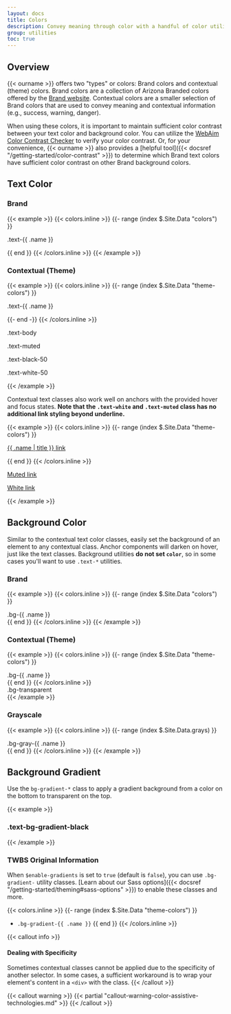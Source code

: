 ```yaml
---
layout: docs
title: Colors
description: Convey meaning through color with a handful of color utility classes. Includes support for styling links with hover states, too.
group: utilities
toc: true
---
```


## Overview

{{< ourname >}} offers two "types" or colors: Brand colors and contextual (theme) colors. Brand colors are a collection of Arizona Branded colors offered by the <a href="https://marcom.arizona.edu/brand-guidelines/colors" target="_blank">Brand website</a>. Contextual colors are a smaller selection of Brand colors that are used to convey meaning and contextual information (e.g., success, warning, danger).

When using these colors, it is important to maintain sufficient color contrast between your text color and background color. You can utilize the <a href="https://webaim.org/resources/contrastchecker/" target="_blank">WebAim Color Contrast Checker</a> to verify your color contrast. Or, for your convenience, {{< ourname >}} also provides a [helpful tool]({{< docsref "/getting-started/color-contrast" >}}) to determine which Brand text colors have sufficient color contrast on other Brand background colors.

## Text Color

### Brand

{{< example >}}
{{< colors.inline >}}
{{- range (index $.Site.Data "colors") }}
<p class="text-{{ .name }}{{ if or (eq .name "white") (eq .name "cool-gray") (eq .name "warm-gray") }} bg-dark{{ end }}">.text-{{ .name }}</p>{{ end }}
{{< /colors.inline >}}
{{< /example >}}

### Contextual (Theme)

{{< example >}}
{{< colors.inline >}}
{{- range (index $.Site.Data "theme-colors") }}
<p class="text-{{ .name }}{{ if eq .name "light" }} bg-dark{{ end }}">.text-{{ .name }}</p>
{{- end -}}
{{< /colors.inline >}}
<p class="text-body">.text-body</p>
<p class="text-muted">.text-muted</p>
<p class="text-black-50">.text-black-50</p>
<p class="text-white-50 bg-dark">.text-white-50</p>
{{< /example >}}

Contextual text classes also work well on anchors with the provided hover and focus states. **Note that the `.text-white` and `.text-muted` class has no additional link styling beyond underline.**

{{< example >}}
{{< colors.inline >}}
{{- range (index $.Site.Data "theme-colors") }}
<p><a href="#" class="text-{{ .name }}{{ if eq .name "light" }} bg-dark{{ end }}">{{ .name | title }} link</a></p>{{ end }}
{{< /colors.inline >}}
<p><a href="#" class="text-muted">Muted link</a></p>
<p><a href="#" class="text-white bg-dark">White link</a></p>
{{< /example >}}


## Background Color

Similar to the contextual text color classes, easily set the background of an element to any contextual class. Anchor components will darken on hover, just like the text classes. Background utilities **do not set `color`**, so in some cases you'll want to use `.text-*` utilities.

### Brand

{{< example >}}
{{< colors.inline >}}
{{- range (index $.Site.Data "colors") }}
<div class="p-3 mb-2 bg-{{ .name }}">.bg-{{ .name }}</div>
{{ end }}
{{< /colors.inline >}}
{{< /example >}}

### Contextual (Theme)

{{< example >}}
{{< colors.inline >}}
{{- range (index $.Site.Data "theme-colors") }}
<div class="p-3 mb-2 bg-{{ .name }}">.bg-{{ .name }}</div>
{{ end }}
{{< /colors.inline >}}
<div class="p-3 mb-2 bg-transparent text-dark">.bg-transparent</div>
{{< /example >}}

### Grayscale

{{< example >}}
{{< colors.inline >}}
{{- range (index $.Site.Data.grays) }}
<div class="p-3 mb-2 bg-gray-{{ .name }}">.bg-gray-{{ .name }}</div>
{{ end }}
{{< /colors.inline >}}
{{< /example >}}

## Background Gradient
Use the `bg-gradient-*` class to apply a gradient background from a color on the bottom to transparent on the top.

{{< example >}}
<h3 class="bold p-card pt-8 text-bg-gradient-black text-white">.text-bg-gradient-black</h3>
{{< /example >}}

### TWBS Original Information
When `$enable-gradients` is set to `true` (default is `false`), you can use `.bg-gradient-` utility classes. [Learn about our Sass options]({{< docsref "/getting-started/theming#sass-options" >}}) to enable these classes and more.

{{< colors.inline >}}
{{- range (index $.Site.Data "theme-colors") }}
- `.bg-gradient-{{ .name }}`
{{ end }}
{{< /colors.inline >}}

{{< callout info >}}
#### Dealing with Specificity

Sometimes contextual classes cannot be applied due to the specificity of another selector. In some cases, a sufficient workaround is to wrap your element's content in a `<div>` with the class.
{{< /callout >}}

{{< callout warning >}}
{{< partial "callout-warning-color-assistive-technologies.md" >}}
{{< /callout >}}
